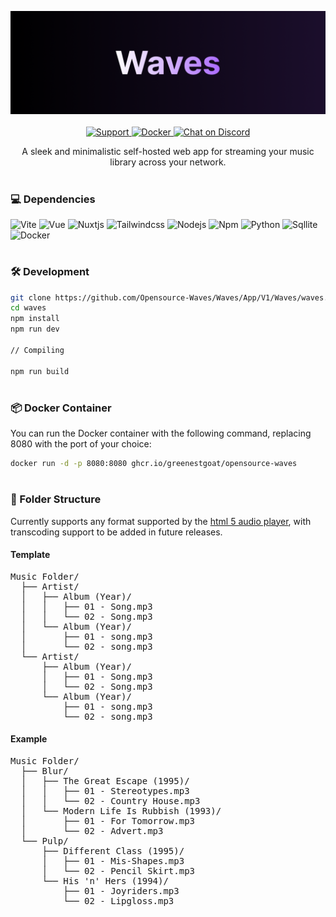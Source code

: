 <p align="center">
<img alt="Logo Banner" src="https://github.com/Opensource-Waves/Waves/blob/main/github-logo/Frame%205%20(1).png? sanitize"/>
<br/>
<br/>


<a href="https://ko-fi.com/brick_wall">
<img alt="Support" src="https://img.shields.io/badge/Ko--fi-F16061?style=for-the-badge&logo=ko-fi&logoColor=white"/>
</a>
<a href="https://hub.docker.com/repository/docker/greenestgoat/opensource-waves/">
<img alt="Docker" src="https://camo.githubusercontent.com/6b7f701cf0bea42833751b754688f1a27b6090fdf90bf2b226addff01be817f0/68747470733a2f2f696d672e736869656c64732e696f2f62616467652f646f636b65722d2532333064623765642e7376673f7374796c653d666f722d7468652d6261646765266c6f676f3d646f636b6572266c6f676f436f6c6f723d7768697465"/>
</a>
<a href="https://discord.gg/HkWFGr4A" Chat on discord>
<img alt="Chat on Discord" src="https://img.shields.io/badge/Discord-%235865F2.svg?style=for-the-badge&logo=discord&logoColor=white"/>
</a>
</p>

<!--<div align="center"><a href='https://ko-fi.com/brick_wall' target='_blank'><img height='30' style='border:0px;height:41px;' src='https://az743702.vo.msecnd.net/cdn/kofi3.png?v=0' border='0' margin-top="10px" alt='Buy Me a Coffee at ko-fi.com'/></a></div>-->
<div align="center">A sleek and minimalistic self-hosted web app for streaming your music library across your network.</div>

#

### 💻 Dependencies
<img alt="Vite" src="https://img.shields.io/badge/vite-%23646CFF.svg?style=for-the-badge&logo=vite&logoColor=white"/>
<img alt="Vue" src="https://img.shields.io/badge/vue.js-%2335495e.svg?style=for-the-badge&logo=vuedotjs&logoColor=%234FC08D"/>
<img alt="Nuxtjs" src="https://img.shields.io/badge/Nuxt-002E3B?style=for-the-badge&logo=nuxt.js&logoColor=#00DC82"/>
<img alt="Tailwindcss" src="https://img.shields.io/badge/tailwindcss-%2338B2AC.svg?style=for-the-badge&logo=tailwind-css&logoColor=white"/>
<img alt="Nodejs" src="https://img.shields.io/badge/node.js-6DA55F?style=for-the-badge&logo=node.js&logoColor=white"/>
<img alt="Npm" src="https://img.shields.io/badge/NPM-%23CB3837.svg?style=for-the-badge&logo=npm&logoColor=white"/>
<img alt="Python" src="https://img.shields.io/badge/python-3670A0?style=for-the-badge&logo=python&logoColor=ffdd54"/>
<img alt="Sqllite" src="https://img.shields.io/badge/sqlite-%2307405e.svg?style=for-the-badge&logo=sqlite&logoColor=white"/>
<img alt="Docker" src="https://img.shields.io/badge/docker-%230db7ed.svg?style=for-the-badge&logo=docker&logoColor=white"/>

#

### 🛠️ Development

```bash
git clone https://github.com/Opensource-Waves/Waves/App/V1/Waves/waves.git
cd waves
npm install
npm run dev

// Compiling

npm run build
```

#

### 📦 Docker Container

You can run the Docker container with the following command, replacing 8080 with the port of your choice:

```bash
docker run -d -p 8080:8080 ghcr.io/greenestgoat/opensource-waves
```

#

### 📁 Folder Structure

Currently supports any format supported by the [html 5 audio player](https://developer.mozilla.org/en-US/docs/Web/Media/Formats/Audio_codecs), with transcoding support to be added in future releases.

#### Template

<pre>
Music Folder/
  ├── Artist/
  │   ├── Album (Year)/
  │   │   ├── 01 - Song.mp3
  │   │   └── 02 - Song.mp3
  │   └── Album (Year)/
  │       ├── 01 - song.mp3
  │       └── 02 - song.mp3
  └── Artist/
      ├── Album (Year)/
      │   ├── 01 - Song.mp3
      │   └── 02 - Song.mp3
      └── Album (Year)/
          ├── 01 - song.mp3
          └── 02 - song.mp3
</pre>

#### Example

<pre>
Music Folder/
  ├── Blur/
  │   ├── The Great Escape (1995)/
  │   │   ├── 01 - Stereotypes.mp3
  │   │   └── 02 - Country House.mp3
  │   └── Modern Life Is Rubbish (1993)/
  │       ├── 01 - For Tomorrow.mp3
  │       └── 02 - Advert.mp3
  └── Pulp/
      ├── Different Class (1995)/
      │   ├── 01 - Mis-Shapes.mp3
      │   └── 02 - Pencil Skirt.mp3
      └── His 'n' Hers (1994)/
          ├── 01 - Joyriders.mp3
          └── 02 - Lipgloss.mp3
</pre>

#


